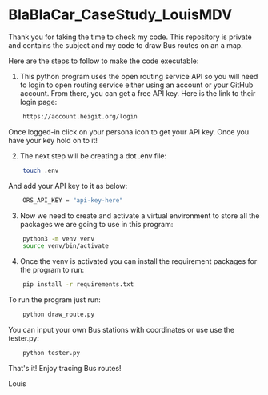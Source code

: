# BlaBlaCar_CaseStudy_LouisMDV

Thank you for taking the time to check my code. This repository is private and contains the subject and my code to draw Bus routes on an a map.

Here are the steps to follow to make the code executable:

1. This python program uses the open routing service API so you will need to login to open routing service either using an account or your GitHub account. 
From there, you can get a free API key.
Here is the link to their login page:
```bash
    https://account.heigit.org/login 
```
Once logged-in click on your persona icon to get your API key. Once you have your key hold on to it!

2. The next step will be creating a dot .env file:
```bash
    touch .env
```
And add your API key to it as below:
```bash
    ORS_API_KEY = "api-key-here"
```
3. Now we need to create and activate a virtual environment to store all the packages we are going to use in this program:
```bash
    python3 -m venv venv
    source venv/bin/activate
```
4. Once the venv is activated you can install the requirement packages for the program to run:
```bash    
    pip install -r requirements.txt
```

To run the program just run:
```bash
    python draw_route.py
```
You can input your own Bus stations with coordinates or use use the tester.py:
```bash
    python tester.py
```
That's it! Enjoy tracing Bus routes!

Louis
